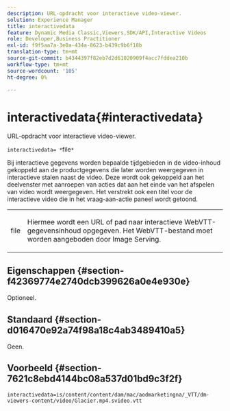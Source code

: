 ```yaml
---
description: URL-opdracht voor interactieve video-viewer.
solution: Experience Manager
title: interactivedata
feature: Dynamic Media Classic,Viewers,SDK/API,Interactive Videos
role: Developer,Business Practitioner
exl-id: f9f5aa7a-3e0a-434a-8623-b439c9b6f18b
translation-type: tm+mt
source-git-commit: b4344397f82eb7d2d61020909f4acc7fddea210b
workflow-type: tm+mt
source-wordcount: '105'
ht-degree: 0%

---
```


# interactivedata{#interactivedata}

URL-opdracht voor interactieve video-viewer.

`interactivedata= *`file`*`

Bij interactieve gegevens worden bepaalde tijdgebieden in de video-inhoud gekoppeld aan de productgegevens die later worden weergegeven in interactieve stalen naast de video. Deze wordt ook gekoppeld aan het deelvenster met aanroepen van acties dat aan het einde van het afspelen van video wordt weergegeven. Het verstrekt ook een titel voor de interactieve video die in het vraag-aan-actie paneel wordt getoond.

<table id="table_C616483932C2482CA9794DDD7313FD7C"> 
 <tbody> 
  <tr> 
   <td colname="col1"> <p> <span class="codeph"> <span class="varname"> file</span> </span> </p> </td> 
   <td colname="col2"> <p> Hiermee wordt een URL of pad naar interactieve WebVTT-gegevensinhoud opgegeven. Het WebVTT-bestand moet worden aangeboden door Image Serving. </p> </td> 
  </tr> 
 </tbody> 
</table>

## Eigenschappen {#section-f42369774e2740dcb399626a0e4e930e}

Optioneel.

## Standaard {#section-d016470e92a74f98a18c4ab3489410a5}

Geen.

## Voorbeeld {#section-7621c8ebd4144bc08a537d01bd9c3f2f}

```
interactivedata=is/content/content/dam/mac/aodmarketingna/_VTT/dm-viewers-content/video/Glacier.mp4.svideo.vtt
```
